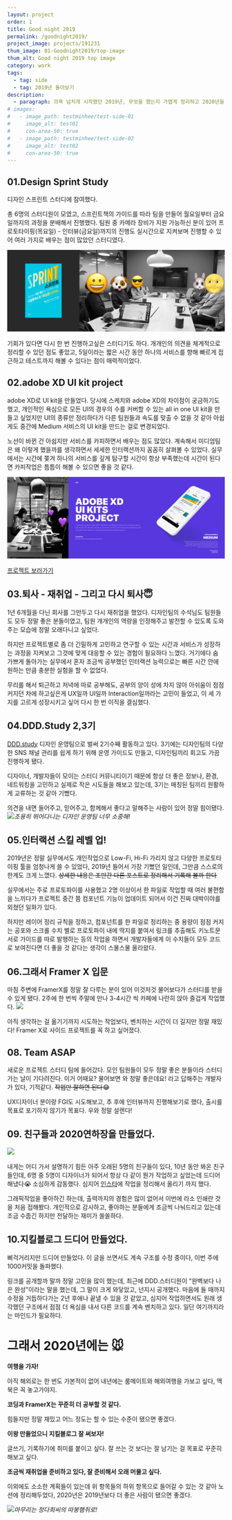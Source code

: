 ```yaml
---
layout: project
order: 1
title: Good night 2019
permalink: /goodnight2019/
project_image: projects/191231
thum_image: 01-Goodnight2019/top-image
thum_alt: Good night 2019 top image
category: work
tags:
  - tag: side
  - tag: 2019년 돌아보기
description:
  - paragraph: 의욕 넘치게 시작했던 2019년, 무엇을 했는지 가볍게 정리하고 2020년을 준비해보자.
# images:
#   - image_path: testminhee/test-side-01
#     image_alt: test01
#     con-area-50: true
#   - image_path: testminhee/test-side-02
#     image_alt: test02
#     con-area-50: true
---
```


## 01.Design Sprint Study

디자인 스프린트 스터디에 참여했다.

총 6명의 스터디원이 모였고, 스프린트책의 가이드를 따라 팀을 만들어 월요일부터 금요일까지의 과정을 분배해서 진행했다. 팀원 중 카메라 장비가 지원 가능하신 분이 있어 프로토타이핑(목요일) - 인터뷰(금요일)까지의 진행도 실시간으로 지켜보며 진행할 수 있어 여러 가지로 배우는 점이 많았던 스터디였다.

![01-ds-study](/assets/img/projects/01-Goodnight2019/01-ds-study.jpg)

<!-- 대부분이 직장인 이였기 때문에 책에 나온 데로 5일 동안 한 공간에 모여있기는 힘들었다. 대신 [miro board](https://miro.com/)를 활용해서 온라인으로 모여 일주일에 하루, 저녁 시간대에 틈틈이 각 파트를 진행했고 기대 이상으로 활용 만족도가 높았다! -->

기회가 있다면 다시 한 번 진행하고싶은 스터디기도 하다. 개개인의 의견을 체계적으로 정리할 수 있던 점도 좋았고, 5일이라는 짧은 시간 동안 하나의 서비스를 향해 빠르게 접근하고 테스트까지 해볼 수 있다는 점이 매력적이었다.

## 02.adobe XD UI kit project

adobe XD로 UI kit을 만들었다. 당시에 스케치와 adobe XD의 차이점이 궁금하기도 했고, 개인적인 욕심으로 모든 UI의 경우의 수를 커버할 수 있는 all in one UI kit을 만들고 싶었지만 UI의 종류만 정리하다가 다른 팀원들과 속도를 맞출 수 없을 것 같아 아쉽게도 중간에 Medium 서비스의 UI kit을 만드는 걸로 변경되었다.

노선이 바뀐 건 아쉽지만 서비스를 카피하면서 배우는 점도 많았다. 계속해서 미디엄팀은 왜 이렇게 했을까를 생각하면서 세세한 인터랙션까지 꼼꼼히 살펴볼 수 있었다. 실무에서는 시간에 쫒겨 하나의 서비스를 깊게 탐구할 시간이 항상 부족했는데 시간이 된다면 카피작업은 틈틈이 해볼 수 있으면 좋을 것 같다.

![02-xd-study](/assets/img/projects/01-Goodnight2019/02-xd-study.jpg)

<!-- XD를 사용하면서 스케치보다 편하다 느낀 점이 있다면, asset을 정리하는 방법이 스케치보다 직관적이라는 점이다. 윈도우 환경에서 기획자분들이 와이어프레임을 관리하고 공유하기에도 좋으니 XD도 더 많이 퍼졌으면 좋겠다. -->

[프로젝트 보러가기](https://www.behance.net/gallery/79060439/Adobe-XD-UI-Kits-Side-Project#comments)

## 03.퇴사 - 재취업 - 그리고 다시 퇴사😇

1년 6개월을 다닌 회사를 그만두고 다시 재취업을 했었다. 디자인팀의 수석님도 팀원들도 모두 정말 좋은 분들이였고, 팀원 개개인의 역량을 인정해주고 발전할 수 있도록 도와주는 모습에 정말 오래다니고 싶었다.

하지만 프로젝트별로 좀 더 긴밀하게 고민하고 연구할 수 있는 시간과 서비스가 성장하는 과정을 지켜보고 그것에 맞게 대응할 수 있는 경험이 필요하다 느꼈다. 거기에다 숨 가쁘게 돌아가는 실무에서 혼자 조금씩 공부했던 인터랙션 능력으로는 빠른 시간 안에 원하는 만큼 충분한 실험을 할 수 없었다.

무리를 해서 퇴근하고 저녁에 따로 공부해도, 공부의 양이 성에 차지 않아 아쉬움이 점점 커지던 차에 하고싶은게 UX일까 UI일까 Interaction일까라는 고민이 들었고, 이 세 가지를 고르게 성장시키고 싶어 다시 한 번 이직을 결심했다.

## 04.DDD.Study 2,3기

[DDD.study](https://www.facebook.com/dddstudy/) 디자인 운영팀으로 벌써 2기수째 활동하고 있다. 3기에는 디자인팀의 다양한 SNS 채널 관리를 쉽게 하기 위해 운영 가이드도 만들고, 디자인팀끼리 회고도 가끔 진행하게 됐다.

디자이너, 개발자들이 모이는 스터디 커뮤니티이기 때문에 항상 더 좋은 정보나, 환경, 네트워킹을 고민하고 실제로 작은 시도들을 해보고 있는데, 3기는 매칭된 팀끼리 원활하게 교류하는 것 같아 기뻤다.

의견을 내면 들어주고, 믿어주고, 함께해서 좋다고 말해주는 사람이 있어 정말 힘이됐다.
<img src = "https://i.imgur.com/a4k8b23.jpg" >_조용히 뛰어다니는 디자인 운영팀 너무 소중해!_

## 05.인터랙션 스킬 레벨 업!

2019년은 정말 실무에서도 개인작업으로 Low-Fi, Hi-Fi 가리지 않고 다양한 프로토타이핑 툴을 엄청나게 쓸 수 있었다, 2019년 들어서 가장 기뻤던 일인데, 그만큼 스스로의 한계도 크게 느꼈다. ~~상세한 내용은 조만간 다른 포스트로 정리해서 기록해 볼까 한다~~

실무에서는 주로 프로토파이를 사용했고 2명 이상이서 한 파일로 작업할 때 여러 불편함을 느끼다가 프로젝트 중간 쯤 컴포넌트 기능이 업데이트 되어서 이건 진짜 대박이야를 외쳤던 일화가 있다.

하지만 레이어 정리 규칙을 정하고, 컴포넌트를 한 파일로 정리하는 중 용량이 점점 커지는 공포와 스크롤 수치 별로 프로토파이 내에 딱지를 붙여서 링크를 추출해도 키노트문서로 가이드를 따로 발행하는 등의 작업을 하면서 개발자들에게 이 수치들이 모두 코드로 보여진다면 더 좋을 것 같다는 생각이 스물스물 올라왔다.

## 06.그래서 Framer X 입문

마침 주변에 FramerX를 정말 잘 다루는 분이 있어 이것저것 물어보다가 스터디를 받을 수 있게 됐다. 2주에 한 번씩 주말에 만나 3-4시간 씩 카페에 나란히 앉아 즐겁게 작업했다.
<img src = "https://i.imgur.com/SfE5NcS.jpg" >

아직 생각하는 걸 옮기기까지 시도하는 작업보다, 벤치하는 시간이 더 길지만 정말 재밌다! Framer X로 사이드 프로젝트를 꼭 하고 싶어졌다.

## 08. Team ASAP

새로운 프로젝트 스터디 팀에 들어갔다. 모인 팀원들이 모두 정말 좋은 분들이라 스터디가는 날이 기다려진다. 이거 어때요? 물어보면 와 정말 좋은데요! 라고 답해주는 개발자가 있다, 기적같다. ~~작업만 잘하면 된다~~😂

UX디자이너 분이랑 FGI도 시도해보고, 추 후에 인터뷰까지 진행해보기로 했다, 출시를 목표로 포기하지 않기가 목표다. 우와 정말 설렌다!

## 09. 친구들과 2020연하장을 만들었다.

<img src = "https://i.imgur.com/9v9JNAI.jpg" >

내게는 어디 가서 설명하기 힘든 아주 오래된 5명의 친구들이 있다, 10년 동안 봐온 친구들인데, 6명 중 5명이 디자이너가 되어서 항상 다 같이 뭔가 작업하고 싶었는데 드디어 해냈다😭 소심하게 감동했다. 심지어 [인스타](https://www.instagram.com/surplus_six/)에 작업을 정리해서 올리기 까지 했다.

그래픽작업을 좋아하긴 하는데, 출력까지의 경험은 많이 없어서 이번에 라소 인쇄란 것을 처음 접해봤다. 개인적으로 감사하고, 좋아하는 분들에게 조금씩 나눠드리고 있는데 조금 수줍긴 하지만 전달하는 재미가 쏠쏠하다.

## 10.지킬블로그 드디어 만들었다.

삐걱거리지만 드디어 만들었다. 이 글을 쓰면서도 계속 구조를 수정 중이다, 이번 주에 1000커밋을 돌파했다.

링크를 공개할까 말까 정말 고민을 많이 했는데, 최근에 DDD.스터디원이 "완벽보다 나은 완성"이라는 말을 했는데, 그 말이 크게 와닿았고, 넌지시 공개했다. 마음에 들 때까지 수정을 거듭하다가는 2년 후에나 끝낼 수 있을 것 같았고, 심지어 작업하면서도 원래 생각했던 구조에서 점점 더 욕심을 내서 다른 코드를 계속 벤치하고 있다. 일단 여기까지라는 마인드가 필요하다.

# 그래서 2020년에는 🐭

**여행을 가자!**

아직 해외로는 한 번도 가본적이 없어 내년에는 룸메이트와 해외여행을 가보고 싶다, 맥북은 꼭 놓고가야지.

**코딩과 FramerX는 꾸준히 더 공부할 것 같다.**

힘들지만 정말 재밌고 어느 정도는 할 수 있는 수준이 됐으면 좋겠다.

**이왕 만들었으니 지킬블로그 잘 써보자!**

글쓰기, 기록하기에 취미를 붙이고 싶다. 잘 쓰는 것 보다는 잘 남기는 걸 목표로 꾸준히 해보고 싶다.

**조금씩 재취업을 준비하고 있다, 잘 준비해서 오래 머물고 싶다.**

이외에도 소소한 계획들이 있는데 위 항목들의 하위 항목으로 들어갈 수 있는 것 같아 노션에 정리해두었다, 2020년은 2019년보다 더 좋은 사람이 됐으면 좋겠다.

<img src = "https://i.imgur.com/9X25PHO.jpg" >_마무리는 정다희씨의 따봉햄쥐로!_
